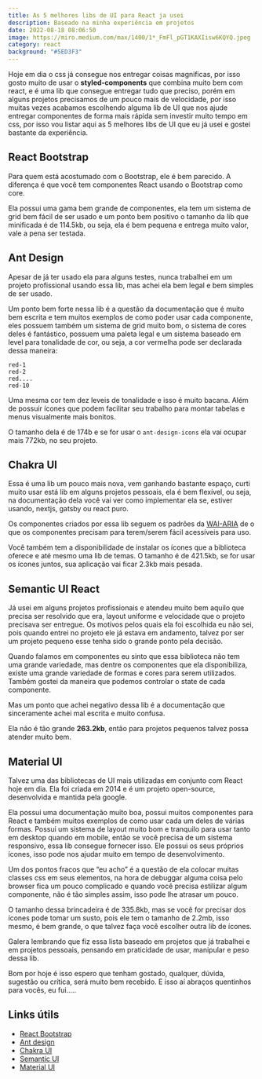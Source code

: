 ```yaml
---
title: As 5 melhores libs de UI para React ja usei
description: Baseado na minha experiência em projetos
date: 2022-08-18 08:06:50
image: https://miro.medium.com/max/1400/1*_FmFl_pGT1KAXIisw6KQYQ.jpeg
category: react
background: "#5ED3F3"
---
```

Hoje em dia o css já consegue nos entregar coisas magnificas, por isso gosto muito de usar o **styled-components** que combina muito bem com react, e é uma lib que consegue entregar tudo que preciso, porém em alguns projetos precisamos de um pouco mais de velocidade, por isso muitas vezes acabamos escolhendo alguma lib de UI que nos ajude entregar componentes de forma mais rápida sem investir muito tempo em css, por isso vou listar aqui as 5 melhores libs de UI que eu já usei e gostei bastante da experiência.

## React Bootstrap

Para quem está acostumado com o Bootstrap, ele é bem parecido. A diferença é que você tem componentes React usando o Bootstrap como core.

Ela possui uma gama bem grande de componentes, ela tem um sistema de grid bem fácil de ser usado e um ponto bem positivo o tamanho da lib que minificada é de 114.5kb, ou seja, ela é bem pequena e entrega muito valor, vale a pena ser testada.

## Ant Design

Apesar de já ter usado ela para alguns testes, nunca trabalhei em um projeto profissional usando essa lib, mas achei ela bem legal e bem simples de ser usado.

Um ponto bem forte nessa lib é a questão da documentação que é muito bem escrita e tem muitos exemplos de como poder usar cada componente, eles possuem também um sistema de grid muito bom, o sistema de cores deles é fantástico, possuem uma paleta legal e um sistema baseado em level para tonalidade de cor, ou seja, a cor vermelha pode ser declarada dessa maneira:

```
red-1
red-2
red....
red-10
```

Uma mesma cor tem dez leveis de tonalidade e isso é muito bacana. Além de possuir ícones que podem facilitar seu trabalho para montar tabelas e menus visualmente mais bonitos.

O tamanho dela é de 174b e se for usar o `ant-design-icons` ela vai ocupar mais 772kb, no seu projeto.

## Chakra UI

Essa é uma lib um pouco mais nova, vem ganhando bastante espaço, curti muito usar está lib em alguns projetos pessoais, ela é bem flexível, ou seja, na documentação dela você vai ver como implementar ela se, estiver usando, nextjs, gatsby ou react puro.

Os componentes criados por essa lib seguem os padrões da [WAI-ARIA](https://www.w3.org/WAI/standards-guidelines/aria/) de o que os componentes precisam para terem/serem fácil acessíveis para uso.

Você também tem a disponibilidade de instalar os ícones que a biblioteca oferece e até mesmo uma lib de temas. O tamanho é de 421.5kb, se for usar os ícones juntos, sua aplicação vai ficar 2.3kb mais pesada.

## Semantic UI React

Já usei em alguns projetos profissionais e atendeu muito bem aquilo que precisa ser resolvido que era, layout uniforme e velocidade que o projeto precisava ser entregue. Os motivos pelos quais ela foi escolhida eu não sei, pois quando entrei no projeto ele já estava em andamento, talvez por ser um projeto pequeno esse tenha sido o grande ponto pela decisão.

Quando falamos em componentes eu sinto que essa biblioteca não tem uma grande variedade, mas dentre os componentes que ela disponibiliza, existe uma grande variedade de formas e cores para serem utilizados. Também gostei da maneira que podemos controlar o state de cada componente.

Mas um ponto que achei negativo dessa lib é a documentação que sinceramente achei mal escrita e muito confusa.

Ela não é tão grande **263.2kb**, então para projetos pequenos talvez possa atender muito bem.

## Material UI

Talvez uma das bibliotecas de UI mais utilizadas em conjunto com React hoje em dia. Ela foi criada em 2014 e é um projeto open-source, desenvolvida e mantida pela google.

Ela possui uma documentação muito boa, possui muitos componentes para React e também muitos exemplos de como usar cada um deles de várias formas. Possui um sistema de layout muito bom e tranquilo para usar tanto em desktop quando em mobile, então se você precisa de um sistema responsivo, essa lib consegue fornecer isso. Ele possui os seus próprios ícones, isso pode nos ajudar muito em tempo de desenvolvimento.

Um dos pontos fracos que “eu acho” é a questão de ela colocar muitas classes css em seus elementos, na hora de debuggar alguma coisa pelo browser fica um pouco complicado e quando você precisa estilizar algum componente, não é tão simples assim, isso pode lhe atrasar um pouco.

O tamanho dessa brincadeira é de 335.8kb, mas se você for precisar dos ícones pode tomar um susto, pois ele tem o tamanho de 2.2mb, isso mesmo, é bem grande, o que talvez faça você escolher outra lib de ícones.

Galera lembrando que fiz essa lista baseado em projetos que já trabalhei e em projetos pessoais, pensando em praticidade de usar, manipular e peso dessa lib.

Bom por hoje é isso espero que tenham gostado, qualquer, dúvida, sugestão ou crítica, será muito bem recebido. E isso aí abraços quentinhos para vocês, eu fui…..

## Links útils

* [React Bootstrap](https://react-bootstrap.github.io/)
* [Ant design](https://ant.design/)
* [Chakra UI](https://chakra-ui.com/)
* [Semantic UI](https://react.semantic-ui.com/)
* [Material UI](https://mui.com/pt/)







